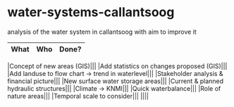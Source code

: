 # water-systems-callantsoog
analysis of the water system in callantsoog with aim to improve it


| What | Who | Done? | 
|---|---|---|

|Concept of new areas (GIS)|||
|Add statistics on changes proposed (GIS)|||
|Add landuse to flow chart -> trend in waterlevel|||
|Stakeholder analysis & financial picture|||
|New surface water storage areas|||
|Current & planned hydraulic structures|||
|Climate -> KNMI|||
|Quick waterbalance|||
|Role of nature areas|||
|Temporal scale to consider|||
||||